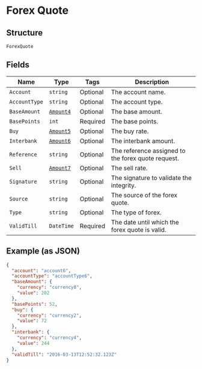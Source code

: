 
# Forex Quote

## Structure

`ForexQuote`

## Fields

| Name | Type | Tags | Description |
|  --- | --- | --- | --- |
| `Account` | `string` | Optional | The account name. |
| `AccountType` | `string` | Optional | The account type. |
| `BaseAmount` | [`Amount4`](../../doc/models/amount-4.md) | Optional | The base amount. |
| `BasePoints` | `int` | Required | The base points. |
| `Buy` | [`Amount5`](../../doc/models/amount-5.md) | Optional | The buy rate. |
| `Interbank` | [`Amount6`](../../doc/models/amount-6.md) | Optional | The interbank amount. |
| `Reference` | `string` | Optional | The reference assigned to the forex quote request. |
| `Sell` | [`Amount7`](../../doc/models/amount-7.md) | Optional | The sell rate. |
| `Signature` | `string` | Optional | The signature to validate the integrity. |
| `Source` | `string` | Optional | The source of the forex quote. |
| `Type` | `string` | Optional | The type of forex. |
| `ValidTill` | `DateTime` | Required | The date until which the forex quote is valid. |

## Example (as JSON)

```json
{
  "account": "account6",
  "accountType": "accountType6",
  "baseAmount": {
    "currency": "currency8",
    "value": 202
  },
  "basePoints": 52,
  "buy": {
    "currency": "currency2",
    "value": 72
  },
  "interbank": {
    "currency": "currency4",
    "value": 244
  },
  "validTill": "2016-03-13T12:52:32.123Z"
}
```

